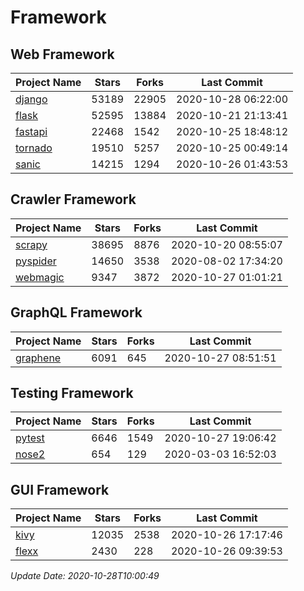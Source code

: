 # Framework

## Web Framework
| Project Name | Stars | Forks | Last Commit |
| ------------ | ----- | ----- | ----------- |
| [django](https://github.com/django/django) | 53189 | 22905 | 2020-10-28 06:22:00 |
| [flask](https://github.com/pallets/flask) | 52595 | 13884 | 2020-10-21 21:13:41 |
| [fastapi](https://github.com/tiangolo/fastapi) | 22468 | 1542 | 2020-10-25 18:48:12 |
| [tornado](https://github.com/tornadoweb/tornado) | 19510 | 5257 | 2020-10-25 00:49:14 |
| [sanic](https://github.com/huge-success/sanic) | 14215 | 1294 | 2020-10-26 01:43:53 |

## Crawler Framework
| Project Name | Stars | Forks | Last Commit |
| ------------ | ----- | ----- | ----------- |
| [scrapy](https://github.com/scrapy/scrapy) | 38695 | 8876 | 2020-10-20 08:55:07 |
| [pyspider](https://github.com/binux/pyspider) | 14650 | 3538 | 2020-08-02 17:34:20 |
| [webmagic](https://github.com/code4craft/webmagic) | 9347 | 3872 | 2020-10-27 01:01:21 |

## GraphQL Framework
| Project Name | Stars | Forks | Last Commit |
| ------------ | ----- | ----- | ----------- |
| [graphene](https://github.com/graphql-python/graphene) | 6091 | 645 | 2020-10-27 08:51:51 |

## Testing Framework
| Project Name | Stars | Forks | Last Commit |
| ------------ | ----- | ----- | ----------- |
| [pytest](https://github.com/pytest-dev/pytest) | 6646 | 1549 | 2020-10-27 19:06:42 |
| [nose2](https://github.com/nose-devs/nose2) | 654 | 129 | 2020-03-03 16:52:03 |

## GUI Framework
| Project Name | Stars | Forks | Last Commit |
| ------------ | ----- | ----- | ----------- |
| [kivy](https://github.com/kivy/kivy) | 12035 | 2538 | 2020-10-26 17:17:46 |
| [flexx](https://github.com/flexxui/flexx) | 2430 | 228 | 2020-10-26 09:39:53 |

*Update Date: 2020-10-28T10:00:49*
